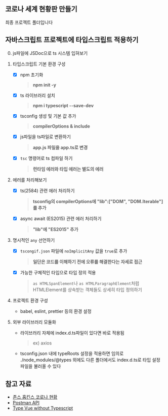 ## 코로나 세계 현황판 만들기

최종 프로젝트 폴더입니다

## 자바스크립트 프로젝트에 타입스크립트 적용하기

0. js파일에 JSDoc으로 ts 시스템 입혀보기

1. 타입스크립트 기본 환경 구성
    - [x] npm 초기화
        > **npm init -y**
    - [x] ts 라이브러리 설치
        > **npm i typescript --save-dev**
    - [x] tsconfig 생성 및 기본 값 추가
        > **compilerOptions & include**
    - [x] js파일을 ts파일로 변환하기 
        > **app.js 파일을 app.ts로 변경**
    - [x] `tsc` 명령어로 ts 컴파일 하기
        > **런타임 에러와 타입 에러는 별도의 에러**

2. 에러를 처리해보기
    - [x] ts(2584) 관련 에러 처리하기
        > **tsconfig의 compilerOptions에 "lib":["DOM", "DOM.Iterable"]를 추가**        
    - [x] async await (ES2015) 관련 에러 처리하기
        > **"lib"에 "ES2015" 추가**

3. 명시적인 `any` 선언하기
    - [x] `tscongif.json` 파일에 `noImplicitAny` 값을 `true`로 추가
        > **일단은 코드를 이해하기 전에 오류를 해결한다는 자세로 접근**
    - [x] 가능한 구체적인 타입으로 타입 정의 적용
        > `as HTMLSpanElement`나 `as HTMLParagraphElement`처럼 HTMLElement를 상속받는 객체들도 상세히 타입 정의하기

4. 프로젝트 환경 구성
    - babel, eslint, prettier 등의 환경 설정

5. 외부 라이브러리 모듈화
    - 라이브러리 자체에 index.d.ts파일이 있다면 바로 적용됨
        > ex) axios
    - tsconfig.json 내에 typeRoots 설정을 적용하면 임의로 ./node_modules/@types 외에도 다른 폴더에서도 index.d.ts로 타입 설정 파일을 불러올 수 있다
    


## 참고 자료

- [존스 홉킨스 코로나 현황](https://www.arcgis.com/apps/opsdashboard/index.html#/bda7594740fd40299423467b48e9ecf6)
- [Postman API](https://documenter.getpostman.com/view/10808728/SzS8rjbc?version=latest#27454960-ea1c-4b91-a0b6-0468bb4e6712)
- [Type Vue without Typescript](https://blog.usejournal.com/type-vue-without-typescript-b2b49210f0b)